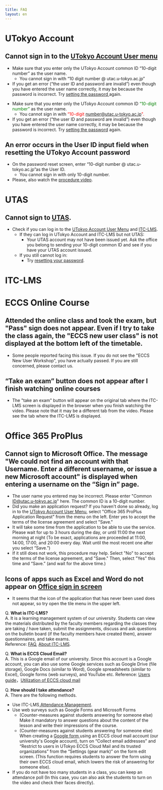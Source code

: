 ```yaml
---
title: FAQ
layout: en
---
```


<!-- Place this tag where you want the Awesome Table Widget to render 
<div data-type="AwesomeTableView" data-viewID="-M4UKmWyICiQ1ngLHEGf"></div>
-->

UTokyo Account
==============

Cannot sign in to the <a href="https://utacm.adm.u-tokyo.ac.jp/webmtn/LoginServlet" target="_blank">UTokyo Account User menu</a>
--------------

<ul>
<li> Make sure that you enter only the UTokyo Account common ID  <font color=""green"">“10-digit number” </font> as the user name.
  <ul>
    <li> You cannot sign in with <font color=""red"">“10 digit number @ utac.u-tokyo.ac.jp”</font></li>
  </ul>
</li>  
<li> If you get an error (“the user ID and password are invalid”) even though you have entered the user name correctly, it may be because the password is incorrect. Try <a href=""https://utacm.adm.u-tokyo.ac.jp/webmtn/multi/jpn/reset.html"" target=""_blank"">setting the password </a> again.</li>
</ul>

* Make sure that you enter only the UTokyo Account common ID <font color="green">“10-digit number”</font> as the user name.
  * You cannot sign in with <font color="red">“10-digit number@utac.u-tokyo.ac.jp".</font>
* If you get an error (“the user ID and password are invalid”) even though you have entered the user name correctly, it may be because the password is incorrect. Try <a href="https://utacm.adm.u-tokyo.ac.jp/webmtn/multi/jpn/reset.html" target="_blank">setting the password</a> again.

An error occurs in the User ID input field when resetting the UTokyo Account password
--------------

* On the password reset screen, enter “10-digit number @ utac.u-tokyo.ac.jp”as the User ID.
  * You cannot sign in with only 10-digit number.
* Please, also watch the <a href="https://www.youtube.com/watch?v=Kumu8aPGnyI&feature=youtu.be" target="_blank">procedure video</a>.

UTAS
==============

Cannot sign to <a href="https://utas.adm.u-tokyo.ac.jp/campusweb/campusportal.do" target="_blank">UTAS</a>.
--------------

* Check if you can log in to the <a href="https://utacm.adm.u-tokyo.ac.jp/webmtn/LoginServlet" target="_blank">UTokyo Account User Menu</a> and <a href="https://itc-lms.ecc.u-tokyo.ac.jp/login" target="_blank">ITC-LMS</a>.
  * If they can log in UTokyo Account and ITC-LMS but not UTAS:
    * Your UTAS account may not have been issued yet. Ask the office you belong to sending your 10-digit common ID and see if you have your UTAS account issued.
  * If you still cannot log in:
    * Try <a href="https://utacm.adm.u-tokyo.ac.jp/webmtn/multi/jpn/reset.html" target="_blank">resetting your password</a>.

ITC-LMS
==============

ECCS Online Course
==============

Attended the online class and took the exam, but "Pass" sign does not appear. Even if I try to take the class again, the "ECCS new user class" is not displayed at the bottom left of the timetable.
--------------

* Some people reported facing this issue. If you do not see the "ECCS New User Workshop", you have actually passed. If you are still concerned, please contact us.

“Take an exam” button does not appear after I finish watching online courses
--------------

* The "take an exam" button will appear on the original tab where the ITC-LMS screen is displayed in the browser when you finish watching the video. Please note that it may be a different tab from the video. Please see the tab where the ITC-LMS is displayed.

Office 365 ProPlus
==============

Cannot sign to Microsoft Office. 
The message "We could not find an account with that Username. Enter a different username, or issue a new Microsoft account" is displayed when entering a username on the “Sign in” page.
--------------

* The user name you entered may be incorrect. Please enter "Common ID@utac.u-tokyo.ac.jp" here. The common ID is a 10-digit number.
* Did you make an application request? If you haven't done so already, log in to the <a href="https://utacm.adm.u-tokyo.ac.jp/webmtn/LoginServlet" target="_blank">UTokyo Account User Menu</a>, select "Office 365 ProPlus Application Request" from the menu on the left. Enter yes to accept the terms of the license agreement and select "Save."
* It will take some time from the application to be able to use the service. Please wait for up to 3 hours during the day, or until 11:00 the next morning at night (To be exact, applications are proceeded at 11:00, 14:00, 17:00, and 20:00 every day. Wait until the most recent one after you select “Save.”)
* If it still does not work, this procedure may help. Select "No" to accept the terms of the license agreement, and "Save." Then, select "Yes" this time and “Save.” (and wait for the above time.)

Icons of apps such as Excel and Word do not appear on <a href="https://www.office.com/?auth=2" target="_blank"> Office sign in screen</a>
--------------

* It seems that the icon of the application that has never been used does not appear, so try open the tile menu in the upper left. 

<!--
学内者限定のExcel Workbookにアクセスできない
--------------

* 

ECCSクラウドメール (G Suite for Education)
==============

ECCSクラウドメールにログインできない
--------------

学内者限定のGoogle Spreadsheetにアクセスできない
--------------

Zoom  (これは zoom/setting_issues.md でほとんどOKのはず)
==============

「アカウントのアクティベーションを招待するメール」の受け取り方がわからない
--------------
ECCSクラウドメール(なんとか@g.ecc.u-tokyo.ac.jp)をチェックしたが「アカウントのアクティベーションを招待するメール」が見当たらない
--------------

アカウントをアクティベートするボタンを押したが「そのようなユーザはいない」と言われた
--------------

アカウントをアクティベートするボタンを押したが「期限切れ」と言われた
--------------

User TypeがLicensedではなくBasicになってしまっている
--------------

100人を越えたので授業に入れなかった
--------------
-->

Q. **What is ITC-LMS?**  
A. It is a learning management system of our university. Students can view the materials distributed by the faculty members regarding the classes they are taking / have taken, submit the assignments, discuss and ask questions on the bulletin board (if the faculty members have created them), answer questionnaires, and take exams.  
Reference: <a href="https://www.ecc.u-tokyo.ac.jp/itc-lms/faq.html" target="_blank">FAQ</a>,  <a href="https://www.ecc.u-tokyo.ac.jp/itc-lms/index.html" target="_blank">About ITC-LMS</a>.

  

Q. **What is ECCS Cloud Email?**  
A. This is a Google email of our university. Since this account is a Google account, you can also use some Google services such as Google Drive (file storage), Google Docs (similar to Word), Google spreadsheets (similar to Excel), Google forms (web surveys), and YouTube etc. 
Reference: <a href="https://www.ecc.u-tokyo.ac.jp/announcement/2017/04/26_2495.html" target="_blank">Users guide</a>，<a href="http://www.itc.u-tokyo.ac.jp/DigitalLife/perFile/12_ec_gakusei-cloud.pdf" target="_blank">Utilization of ECCS cloud mail</a>  
  
  
Q. **How should I take attendance?**  
A. There are the following methods.
  * Use ITC-LMS<a href="https://www.ecc.u-tokyo.ac.jp/announcement/2014/05/13_1904.html" target="_blank"> Attendance Management</a>.
  * Use web surveys such as Google Forms and Microsoft Forms
    * (Counter-measures against students answering for someone else) Make it mandatory to answer questions about the content of the lesson and write their impressions of the course.
    * (Counter-measures against students answering for someone else) When creating a <a href="https://docs.google.com/forms/u/0/?tgif=d" target="_blank">Google form </a>using an ECCS cloud mail account (our university's Google account), turn on “Collect email addresses” and “Restrict to users in UTokyo ECCS Cloud Mail and its trusted organizations” from the “Settings (gear mark)” on the form edit screen. (This function requires students to answer the form using their own ECCS cloud email, which lowers the risk of answering for someone else).
  * If you do not have too many students in a class, you can keep an attendance poll (In this case, you can also ask the students to turn on the video and check their faces directly).

<!-- Place this within the <head> tag or just before the end of your <body> tag. 
<script src="https://awesome-table.com/AwesomeTableInclude.js"></script>
-->

